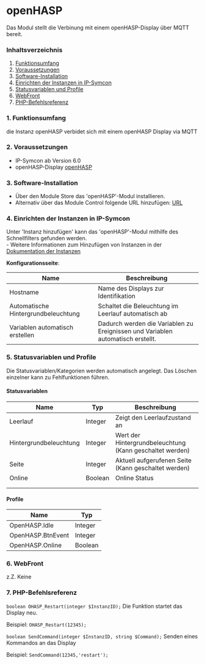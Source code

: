 # openHASP
Das Modul stellt die Verbinung mit einem openHASP-Display über MQTT bereit. 

### Inhaltsverzeichnis

1. [Funktionsumfang](#1-funktionsumfang)
2. [Voraussetzungen](#2-voraussetzungen)
3. [Software-Installation](#3-software-installation)
4. [Einrichten der Instanzen in IP-Symcon](#4-einrichten-der-instanzen-in-ip-symcon)
5. [Statusvariablen und Profile](#5-statusvariablen-und-profile)
6. [WebFront](#6-webfront)
7. [PHP-Befehlsreferenz](#7-php-befehlsreferenz)

### 1. Funktionsumfang

die Instanz openHASP verbidet sich mit einem openHASP Display via MQTT

### 2. Voraussetzungen

- IP-Symcon ab Version 6.0
- openHASP-Display [openHASP](https://openhasp.com/)

### 3. Software-Installation

* Über den Module Store das 'openHASP'-Modul installieren.
* Alternativ über das Module Control folgende URL hinzufügen: [URL](https://github.com/timo-u/Symcon_openHASP)

### 4. Einrichten der Instanzen in IP-Symcon

 Unter 'Instanz hinzufügen' kann das 'openHASP'-Modul mithilfe des Schnellfilters gefunden werden.  
	- Weitere Informationen zum Hinzufügen von Instanzen in der [Dokumentation der Instanzen](https://www.symcon.de/service/dokumentation/konzepte/instanzen/#Instanz_hinzufügen)

__Konfigurationsseite__:

Name     | Beschreibung
-------- | ------------------
Hostname | Name des Displays zur Identifikation
Automatische Hintergrundbeleuchtung | Schaltet die Beleuchtung im Leerlauf automatisch ab
Variablen automatisch erstellen | Dadurch werden die Variablen zu Ereignissen und Variablen automatisch erstellt. 

### 5. Statusvariablen und Profile

Die Statusvariablen/Kategorien werden automatisch angelegt. Das Löschen einzelner kann zu Fehlfunktionen führen.

#### Statusvariablen

Name   | Typ     | Beschreibung
------ | ------- | ------------
Leerlauf | Integer | Zeigt den Leerlaufzustand an 
Hintergrundbeleuchtung |Integer | Wert der Hintergrundbeleuchtung (Kann geschaltet werden)
Seite  |Integer | Aktuell aufgerufenen Seite (Kann geschaltet werden)
Online| Boolean | Online Status
       |         |
       |         |

#### Profile

Name   | Typ
------ | -------
OpenHASP.Idle  | Integer
OpenHASP.BtnEvent | Integer
OpenHASP.Online | Boolean

### 6. WebFront

z.Z. Keine 

### 7. PHP-Befehlsreferenz

`boolean OHASP_Restart(integer $InstanzID);`
Die Funktion startet das Display neu. 

Beispiel:
`OHASP_Restart(12345);`


`boolean SendCommand(integer $InstanzID, string $Command);`
Senden eines Kommandos an das Display

Beispiel:
`SendCommand(12345,'restart');`